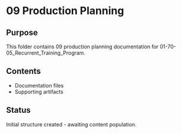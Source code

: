 # 09 Production Planning

## Purpose
This folder contains 09 production planning documentation for 01-70-05_Recurrent_Training_Program.

## Contents
- Documentation files
- Supporting artifacts

## Status
Initial structure created - awaiting content population.
